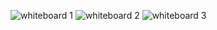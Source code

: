 ![whiteboard 1](https://github.com/user-attachments/assets/90915959-2f42-4808-bbe9-8d33b401a603)
![whiteboard 2](https://github.com/user-attachments/assets/798b5e48-a352-49aa-befe-dc09d3126c77)
![whiteboard 3](https://github.com/user-attachments/assets/8e009410-4964-4015-9f66-174ebae2daf9)
